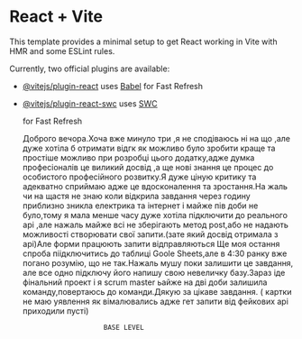 # React + Vite

This template provides a minimal setup to get React working in Vite with HMR and
some ESLint rules.

Currently, two official plugins are available:

- [@vitejs/plugin-react](https://github.com/vitejs/vite-plugin-react/blob/main/packages/plugin-react/README.md)
  uses [Babel](https://babeljs.io/) for Fast Refresh
- [@vitejs/plugin-react-swc](https://github.com/vitejs/vite-plugin-react-swc)
  uses [SWC](https://swc.rs/)

  for Fast Refresh
  <!-- ___________________________________________________________________________ -->

  Доброго вечора.Хоча вже минуло три ,я не сподіваюсь ні на що ,але дуже хотіла
  б отримати відгк як можливо було зробити краще та простіше можливо при
  розробці цього додатку,адже думка професіоналів це виликий досвід ,а ще нові
  знання це процес до особистого професійного розвитку.Я дуже ціную критику та
  адекватно сприймаю адже це вдосконалення та зростання.На жаль чи на щастя не
  знаю коли відкрила завдання через годину приблизно зникла електрика та
  інтернет і майже пів доби не було,тому я мала менше часу дуже хотіла
  підключити до реального арі ,але нажаль майже всі не зберігають метод post,або
  не надають можливості створювати свої запити.(зате який досвід отримала з
  арі)Але форми працюють запити відправляються Ще моя остання спроба
  піідключитись до таблиці Goole Sheets,але в 4:30 ранку вже погано розумію, що
  не так.Нажаль мушу поки залишити це завдання, але все одно підключу його
  напишу свою невеличку базу.Зараз іде фінальний проект і я scrum master ьайже
  на дві доби залишила команду,повертаюсь до команди.Дякую за цікаве завдання. (
  картки не маю уявлення як вімалювались адже гет запити від фейкових арі
  приходили пусті)
  <!-- ___________________________________________________________ -->

                          BASE LEVEL
